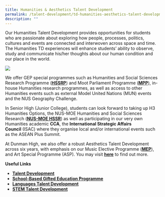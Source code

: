 ```yaml
---
title: Humanities & Aesthetics Talent Development
permalink: /talent-development/td-humanities-aesthetics-talent-development/
description: ""
---
```

Our Humanities Talent Development provides opportunities for students who are passionate about exploring how people, processes, politics, cultures and events are connected and interwoven across space and time. The Humanities TD experiences will enhance students’ ability to observe, study and communicate his/her thoughts about our human condition and our place in the world.

![](https://dunmanhigh.moe.edu.sg/wp-content/uploads/2020/05/td-Humanities-Aesthetics.jpg)


We offer GEP special programmes such as Humanities and Social Sciences Research Programme (**[HSSRP](https://www.moe.gov.sg/education/programmes/gifted-education-programme/special-programmes/humanities-and-social-sciences-research-programme)**) and Moot Parliament Programme (**[MPP](https://www.moe.gov.sg/education/programmes/gifted-education-programme/special-programmes/moot-parliament-programme)**), in-house Humanities research programmes, as well as access to other Humanities events such as external Model United Nations (MUN) events and the NUS Geography Challenge.
    
In Senior High (Junior College), students can look forward to taking up H3 Humanities Options, the NUS-MOE Humanities and Social Sciences Research (**[NUS-MOE HSSR](https://www.moe.gov.sg/education/programmes/gifted-education-programme/nus-moe-humanities-and-social-sciences-research-(hssr))**) as well as participating in our very own Humanities academic **CCA**, the **International Strategic Affairs Council** (ISAC) where they organise local and/or international events such as the ASEAN Plus Summit.
    
 At Dunman High, we also offer a robust Aesthetics Talent Development across six years, with emphasis on our Music Elective Programme (**[MEP](https://beta.moe.gov.sg/secondary/courses/express/electives/?term=MOE%20Special%20Music%20Programmes&_ga=2.76568597.1653195246.1579834592-5264023.1552283248&subterm=Music%20Elective%20Programme%20(MEP))**), and Art Special Programme (ASP). You may visit **[here](https://dunmanhigh.moe.edu.sg/academic/aesthetics-programme/)** to find out more.
    
**Useful Links**
    
   *   [**Talent Development**](https://dunmanhigh.moe.edu.sg/talent-development/)
   *   **[School-Based Gifted Education Programme](https://dunmanhigh.moe.edu.sg/td-sbge-programme/)**
   *   **[Languages Talent Development](https://dunmanhigh.moe.edu.sg/td-languages/)** 
   *   **[STEM Talent Development](https://dunmanhigh.moe.edu.sg/td-stem/)**